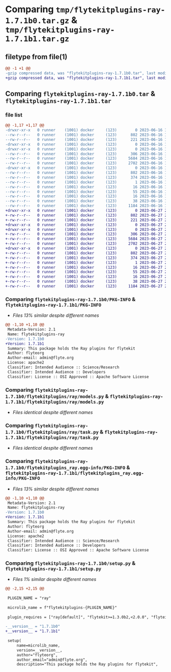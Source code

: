 # Comparing `tmp/flytekitplugins-ray-1.7.1b0.tar.gz` & `tmp/flytekitplugins-ray-1.7.1b1.tar.gz`

## filetype from file(1)

```diff
@@ -1 +1 @@
-gzip compressed data, was "flytekitplugins-ray-1.7.1b0.tar", last modified: Fri Jun 16 18:14:26 2023, max compression
+gzip compressed data, was "flytekitplugins-ray-1.7.1b1.tar", last modified: Tue Jun 27 22:01:00 2023, max compression
```

## Comparing `flytekitplugins-ray-1.7.1b0.tar` & `flytekitplugins-ray-1.7.1b1.tar`

### file list

```diff
@@ -1,17 +1,17 @@
-drwxr-xr-x   0 runner    (1001) docker     (123)        0 2023-06-16 18:14:26.914383 flytekitplugins-ray-1.7.1b0/
--rw-r--r--   0 runner    (1001) docker     (123)      802 2023-06-16 18:14:26.914383 flytekitplugins-ray-1.7.1b0/PKG-INFO
--rw-r--r--   0 runner    (1001) docker     (123)      221 2023-06-16 18:13:54.000000 flytekitplugins-ray-1.7.1b0/README.md
-drwxr-xr-x   0 runner    (1001) docker     (123)        0 2023-06-16 18:14:26.910383 flytekitplugins-ray-1.7.1b0/flytekitplugins/
-drwxr-xr-x   0 runner    (1001) docker     (123)        0 2023-06-16 18:14:26.910383 flytekitplugins-ray-1.7.1b0/flytekitplugins/ray/
--rw-r--r--   0 runner    (1001) docker     (123)      306 2023-06-16 18:13:54.000000 flytekitplugins-ray-1.7.1b0/flytekitplugins/ray/__init__.py
--rw-r--r--   0 runner    (1001) docker     (123)     5684 2023-06-16 18:13:54.000000 flytekitplugins-ray-1.7.1b0/flytekitplugins/ray/models.py
--rw-r--r--   0 runner    (1001) docker     (123)     2702 2023-06-16 18:13:54.000000 flytekitplugins-ray-1.7.1b0/flytekitplugins/ray/task.py
-drwxr-xr-x   0 runner    (1001) docker     (123)        0 2023-06-16 18:14:26.914383 flytekitplugins-ray-1.7.1b0/flytekitplugins_ray.egg-info/
--rw-r--r--   0 runner    (1001) docker     (123)      802 2023-06-16 18:14:26.000000 flytekitplugins-ray-1.7.1b0/flytekitplugins_ray.egg-info/PKG-INFO
--rw-r--r--   0 runner    (1001) docker     (123)      374 2023-06-16 18:14:26.000000 flytekitplugins-ray-1.7.1b0/flytekitplugins_ray.egg-info/SOURCES.txt
--rw-r--r--   0 runner    (1001) docker     (123)        1 2023-06-16 18:14:26.000000 flytekitplugins-ray-1.7.1b0/flytekitplugins_ray.egg-info/dependency_links.txt
--rw-r--r--   0 runner    (1001) docker     (123)       16 2023-06-16 18:14:26.000000 flytekitplugins-ray-1.7.1b0/flytekitplugins_ray.egg-info/namespace_packages.txt
--rw-r--r--   0 runner    (1001) docker     (123)       55 2023-06-16 18:14:26.000000 flytekitplugins-ray-1.7.1b0/flytekitplugins_ray.egg-info/requires.txt
--rw-r--r--   0 runner    (1001) docker     (123)       16 2023-06-16 18:14:26.000000 flytekitplugins-ray-1.7.1b0/flytekitplugins_ray.egg-info/top_level.txt
--rw-r--r--   0 runner    (1001) docker     (123)       38 2023-06-16 18:14:26.914383 flytekitplugins-ray-1.7.1b0/setup.cfg
--rw-r--r--   0 runner    (1001) docker     (123)     1184 2023-06-16 18:14:14.000000 flytekitplugins-ray-1.7.1b0/setup.py
+drwxr-xr-x   0 runner    (1001) docker     (123)        0 2023-06-27 22:01:00.152755 flytekitplugins-ray-1.7.1b1/
+-rw-r--r--   0 runner    (1001) docker     (123)      802 2023-06-27 22:01:00.148755 flytekitplugins-ray-1.7.1b1/PKG-INFO
+-rw-r--r--   0 runner    (1001) docker     (123)      221 2023-06-27 22:00:35.000000 flytekitplugins-ray-1.7.1b1/README.md
+drwxr-xr-x   0 runner    (1001) docker     (123)        0 2023-06-27 22:01:00.148755 flytekitplugins-ray-1.7.1b1/flytekitplugins/
+drwxr-xr-x   0 runner    (1001) docker     (123)        0 2023-06-27 22:01:00.148755 flytekitplugins-ray-1.7.1b1/flytekitplugins/ray/
+-rw-r--r--   0 runner    (1001) docker     (123)      306 2023-06-27 22:00:35.000000 flytekitplugins-ray-1.7.1b1/flytekitplugins/ray/__init__.py
+-rw-r--r--   0 runner    (1001) docker     (123)     5684 2023-06-27 22:00:35.000000 flytekitplugins-ray-1.7.1b1/flytekitplugins/ray/models.py
+-rw-r--r--   0 runner    (1001) docker     (123)     2702 2023-06-27 22:00:35.000000 flytekitplugins-ray-1.7.1b1/flytekitplugins/ray/task.py
+drwxr-xr-x   0 runner    (1001) docker     (123)        0 2023-06-27 22:01:00.148755 flytekitplugins-ray-1.7.1b1/flytekitplugins_ray.egg-info/
+-rw-r--r--   0 runner    (1001) docker     (123)      802 2023-06-27 22:01:00.000000 flytekitplugins-ray-1.7.1b1/flytekitplugins_ray.egg-info/PKG-INFO
+-rw-r--r--   0 runner    (1001) docker     (123)      374 2023-06-27 22:01:00.000000 flytekitplugins-ray-1.7.1b1/flytekitplugins_ray.egg-info/SOURCES.txt
+-rw-r--r--   0 runner    (1001) docker     (123)        1 2023-06-27 22:01:00.000000 flytekitplugins-ray-1.7.1b1/flytekitplugins_ray.egg-info/dependency_links.txt
+-rw-r--r--   0 runner    (1001) docker     (123)       16 2023-06-27 22:01:00.000000 flytekitplugins-ray-1.7.1b1/flytekitplugins_ray.egg-info/namespace_packages.txt
+-rw-r--r--   0 runner    (1001) docker     (123)       55 2023-06-27 22:01:00.000000 flytekitplugins-ray-1.7.1b1/flytekitplugins_ray.egg-info/requires.txt
+-rw-r--r--   0 runner    (1001) docker     (123)       16 2023-06-27 22:01:00.000000 flytekitplugins-ray-1.7.1b1/flytekitplugins_ray.egg-info/top_level.txt
+-rw-r--r--   0 runner    (1001) docker     (123)       38 2023-06-27 22:01:00.152755 flytekitplugins-ray-1.7.1b1/setup.cfg
+-rw-r--r--   0 runner    (1001) docker     (123)     1184 2023-06-27 22:00:50.000000 flytekitplugins-ray-1.7.1b1/setup.py
```

### Comparing `flytekitplugins-ray-1.7.1b0/PKG-INFO` & `flytekitplugins-ray-1.7.1b1/PKG-INFO`

 * *Files 13% similar despite different names*

```diff
@@ -1,10 +1,10 @@
 Metadata-Version: 2.1
 Name: flytekitplugins-ray
-Version: 1.7.1b0
+Version: 1.7.1b1
 Summary: This package holds the Ray plugins for flytekit
 Author: flyteorg
 Author-email: admin@flyte.org
 License: apache2
 Classifier: Intended Audience :: Science/Research
 Classifier: Intended Audience :: Developers
 Classifier: License :: OSI Approved :: Apache Software License
```

### Comparing `flytekitplugins-ray-1.7.1b0/flytekitplugins/ray/models.py` & `flytekitplugins-ray-1.7.1b1/flytekitplugins/ray/models.py`

 * *Files identical despite different names*

### Comparing `flytekitplugins-ray-1.7.1b0/flytekitplugins/ray/task.py` & `flytekitplugins-ray-1.7.1b1/flytekitplugins/ray/task.py`

 * *Files identical despite different names*

### Comparing `flytekitplugins-ray-1.7.1b0/flytekitplugins_ray.egg-info/PKG-INFO` & `flytekitplugins-ray-1.7.1b1/flytekitplugins_ray.egg-info/PKG-INFO`

 * *Files 13% similar despite different names*

```diff
@@ -1,10 +1,10 @@
 Metadata-Version: 2.1
 Name: flytekitplugins-ray
-Version: 1.7.1b0
+Version: 1.7.1b1
 Summary: This package holds the Ray plugins for flytekit
 Author: flyteorg
 Author-email: admin@flyte.org
 License: apache2
 Classifier: Intended Audience :: Science/Research
 Classifier: Intended Audience :: Developers
 Classifier: License :: OSI Approved :: Apache Software License
```

### Comparing `flytekitplugins-ray-1.7.1b0/setup.py` & `flytekitplugins-ray-1.7.1b1/setup.py`

 * *Files 1% similar despite different names*

```diff
@@ -2,15 +2,15 @@
 
 PLUGIN_NAME = "ray"
 
 microlib_name = f"flytekitplugins-{PLUGIN_NAME}"
 
 plugin_requires = ["ray[default]", "flytekit>=1.3.0b2,<2.0.0", "flyteidl>=1.1.10"]
 
-__version__ = "1.7.1b0"
+__version__ = "1.7.1b1"
 
 setup(
     name=microlib_name,
     version=__version__,
     author="flyteorg",
     author_email="admin@flyte.org",
     description="This package holds the Ray plugins for flytekit",
```

